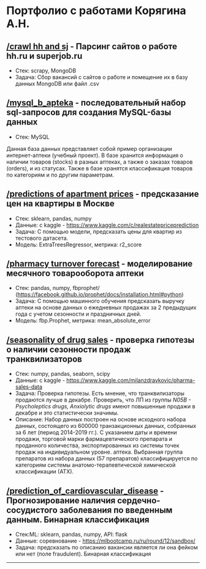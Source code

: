 # Портфолио с работами Корягина А.Н.

## [/crawl hh and sj][1] - Парсинг сайтов о работе hh.ru и superjob.ru
- Стек: scrapy, MongoDB
- Задача: Сбор вакансий с сайтов о работе и помещение их в базу данных MongoDB или файл .csv

## [/mysql_b_apteka][2] - последовательный набор sql-запросов для создания MySQL-базы данных
- Стек: MySQL

Данная база данных представляет собой пример организации интернет-аптеки (учебный проект). В базе хранится информация о наличии товаров (stocks) в разных аптеках, а также о заказах товаров (orders), и из статусах. Также в базе хранятся классификация товаров по категориям и по другим параметрам.

## [/predictions of apartment prices][3] - предсказание цен на квартиры в Москве
- Стек: sklearn, pandas, numpy
- Данные: с kaggle - https://www.kaggle.com/c/realestatepriceprediction
- Задача: С помощью модели, предсказать цены для квартир из тестового датасета.
- Модель: ExtraTreesRegressor, метрика: r2_score

## [/pharmacy turnover forecast][4] - моделирование месячного товарооборота аптеки
- Стек: pandas, numpy, fbprophet/ (https://facebook.github.io/prophet/docs/installation.html#python)
- Задача: С помощью машинного обучения предсказать выручку аптеки на основе данных о ежедневных продажах за 2 предыдущих года с учетом сезонности и праздничных дней.
- Модель: fbp.Prophet, метрика: mean_absolute_error

## [/seasonality of drug sales][6] - проверка гипотезы о наличии сезонности продаж транквилизаторов
- Стек: numpy, pandas, seaborn, scipy
- Данные: с kaggle - https://www.kaggle.com/milanzdravkovic/pharma-sales-data
- Задача: Проверка гипотезы. Есть мнение, что транквилизаторы продаются лучше в декабре. Проверить, что ЛП из группы *N05B - Psycholeptics drugs, Anxiolytic drugs* имеют повышенные продажи в декабре и это статистически значимы.
- Описание: Набор данных построен на основе исходного набора данных, состоящего из 600000 транзакционных данных, собранных за 6 лет (период 2014-2019 гг.). С указанием даты и времени продажи, торговой марки фармацевтического препарата и проданного количества, экспортированных из системы точек продаж на индивидуальном уровне. аптека. Выбранная группа препаратов из набора данных (57 препаратов) классифицируется по категориям системы анатомо-терапевтической химической классификации (АТХ).

## [/prediction_of_cardiovascular_disease][5] - Прогнозирование наличия сердечно-сосудистого заболевания по введенным данным. Бинарная классификация
- Стек:ML: sklearn, pandas, numpy, API: flask
- Данные: соревнование - https://mlbootcamp.ru/ru/round/12/sandbox/
- Задача: предсказать по описанию вакансии является ли она фейком или нет (поле fraudulent). Бинарная классификация

---
[1]: https://github.com/koryagin2006/portfolio/tree/main/crawl%20hh%20and%20sj
[2]: https://github.com/koryagin2006/portfolio/tree/main/mysql_b_apteka
[3]: https://github.com/koryagin2006/portfolio/tree/main/predictions%20of%20apartment%20prices
[4]: https:https://github.com/koryagin2006/portfolio/tree/main/pharmacy%20turnover%20forecast
[5]: https://github.com/koryagin2006/prediction_of_cardiovascular_disease
[6]: https://github.com/koryagin2006/portfolio/blob/main/seasonality%20of%20drug%20sales/seasonality_of_drug_sales.ipynb
